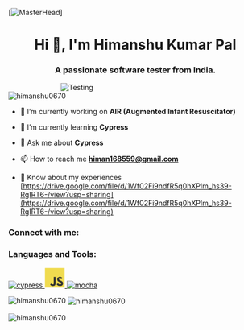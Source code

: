 [![MasterHead](https://miro.medium.com/v2/resize:fit:1360/1*IRGHmiGsa16stedQvIaZfw.gif)]
<h1 align="center">Hi 👋, I'm Himanshu Kumar Pal</h1>
<h3 align="center">A passionate software tester from India.</h3>
<img align="right" alt="Testing" width="400" src="https://media1.tenor.com/images/cd37fa49c983ac905df0016fd5b6a2ee/tenor.gif?itemid=13165216" />


<p align="left"> <img src="https://komarev.com/ghpvc/?username=himanshu0670&label=Profile%20views&color=0e75b6&style=flat" alt="himanshu0670" /> </p>

- 🔭 I’m currently working on **AIR (Augmented Infant Resuscitator)**

- 🌱 I’m currently learning **Cypress**

- 💬 Ask me about **Cypress**

- 📫 How to reach me **himan168559@gmail.com**

- 📄 Know about my experiences [https://drive.google.com/file/d/1Wf02Fi9ndfR5q0hXPlm_hs39-RgIRT6-/view?usp=sharing](https://drive.google.com/file/d/1Wf02Fi9ndfR5q0hXPlm_hs39-RgIRT6-/view?usp=sharing)

<h3 align="left">Connect with me:</h3>
<p align="left">
</p>

<h3 align="left">Languages and Tools:</h3>
<p align="left"> <a href="https://www.cypress.io" target="_blank" rel="noreferrer"> <img src="https://raw.githubusercontent.com/simple-icons/simple-icons/6e46ec1fc23b60c8fd0d2f2ff46db82e16dbd75f/icons/cypress.svg" alt="cypress" width="40" height="40"/> </a> <a href="https://developer.mozilla.org/en-US/docs/Web/JavaScript" target="_blank" rel="noreferrer"> <img src="https://raw.githubusercontent.com/devicons/devicon/master/icons/javascript/javascript-original.svg" alt="javascript" width="40" height="40"/> </a> <a href="https://mochajs.org" target="_blank" rel="noreferrer"> <img src="https://www.vectorlogo.zone/logos/mochajs/mochajs-icon.svg" alt="mocha" width="40" height="40"/> </a> </p>

<p><img align="left" src="https://github-readme-stats.vercel.app/api/top-langs?username=himanshu0670&show_icons=true&locale=en&layout=compact" alt="himanshu0670" /></p>

<p>&nbsp;<img align="center" src="https://github-readme-stats.vercel.app/api?username=himanshu0670&show_icons=true&locale=en" alt="himanshu0670" /></p>

<p><img align="center" src="https://github-readme-streak-stats.herokuapp.com/?user=himanshu0670&" alt="himanshu0670" /></p>
